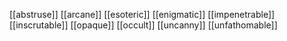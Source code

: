 [[abstruse]]
[[arcane]]
[[esoteric]]
[[enigmatic]]
[[impenetrable]]
[[inscrutable]]
[[opaque]]
[[occult]]
[[uncanny]]
[[unfathomable]]